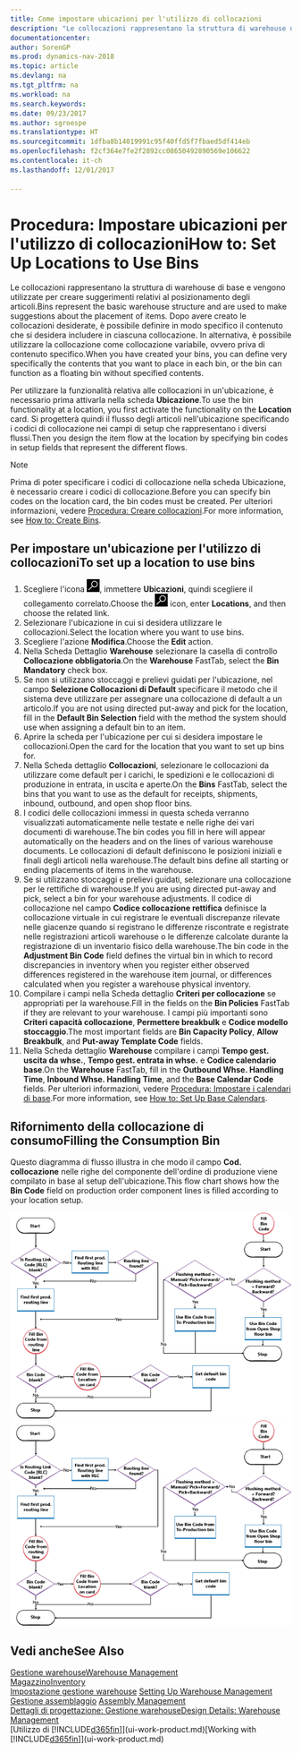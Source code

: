 ```yaml
---
title: Come impostare ubicazioni per l'utilizzo di collocazioni
description: "Le collocazioni rappresentano la struttura di warehouse di base e vengono utilizzate per creare suggerimenti relativi al posizionamento degli articoli. Dopo avere creato le collocazioni desiderate, è possibile definire in modo specifico il contenuto che si desidera includere in ciascuna collocazione. In alternativa, è possibile utilizzare la collocazione come collocazione variabile, ovvero priva di contenuto specifico."
documentationcenter: 
author: SorenGP
ms.prod: dynamics-nav-2018
ms.topic: article
ms.devlang: na
ms.tgt_pltfrm: na
ms.workload: na
ms.search.keywords: 
ms.date: 09/23/2017
ms.author: sgroespe
ms.translationtype: HT
ms.sourcegitcommit: 1dfba8b14019991c95f40ffd5f7fbaed5df414eb
ms.openlocfilehash: f2cf364e7fe2f2892cc08650492890569e106622
ms.contentlocale: it-ch
ms.lasthandoff: 12/01/2017

---
```

# <a name="how-to-set-up-locations-to-use-bins"></a><span data-ttu-id="06a02-104">Procedura: Impostare ubicazioni per l'utilizzo di collocazioni</span><span class="sxs-lookup"><span data-stu-id="06a02-104">How to: Set Up Locations to Use Bins</span></span>
<span data-ttu-id="06a02-105">Le collocazioni rappresentano la struttura di warehouse di base e vengono utilizzate per creare suggerimenti relativi al posizionamento degli articoli.</span><span class="sxs-lookup"><span data-stu-id="06a02-105">Bins represent the basic warehouse structure and are used to make suggestions about the placement of items.</span></span> <span data-ttu-id="06a02-106">Dopo avere creato le collocazioni desiderate, è possibile definire in modo specifico il contenuto che si desidera includere in ciascuna collocazione. In alternativa, è possibile utilizzare la collocazione come collocazione variabile, ovvero priva di contenuto specifico.</span><span class="sxs-lookup"><span data-stu-id="06a02-106">When you have created your bins, you can define very specifically the contents that you want to place in each bin, or the bin can function as a floating bin without specified contents.</span></span>  

<span data-ttu-id="06a02-107">Per utilizzare la funzionalità relativa alle collocazioni in un'ubicazione, è necessario prima attivarla nella scheda **Ubicazione**.</span><span class="sxs-lookup"><span data-stu-id="06a02-107">To use the bin functionality at a location, you first activate the functionality on the **Location** card.</span></span> <span data-ttu-id="06a02-108">Si progetterà quindi il flusso degli articoli nell'ubicazione specificando i codici di collocazione nei campi di setup che rappresentano i diversi flussi.</span><span class="sxs-lookup"><span data-stu-id="06a02-108">Then you design the item flow at the location by specifying bin codes in setup fields that represent the different flows.</span></span>  

> [!NOTE]  
>  <span data-ttu-id="06a02-109">Prima di poter specificare i codici di collocazione nella scheda Ubicazione, è necessario creare i codici di collocazione.</span><span class="sxs-lookup"><span data-stu-id="06a02-109">Before you can specify bin codes on the location card, the bin codes must be created.</span></span> <span data-ttu-id="06a02-110">Per ulteriori informazioni, vedere [Procedura: Creare collocazioni](warehouse-how-to-create-individual-bins.md).</span><span class="sxs-lookup"><span data-stu-id="06a02-110">For more information, see [How to: Create Bins](warehouse-how-to-create-individual-bins.md).</span></span>  

## <a name="to-set-up-a-location-to-use-bins"></a><span data-ttu-id="06a02-111">Per impostare un'ubicazione per l'utilizzo di collocazioni</span><span class="sxs-lookup"><span data-stu-id="06a02-111">To set up a location to use bins</span></span>  
1.  <span data-ttu-id="06a02-112">Scegliere l'icona ![Cerca pagina o report](media/ui-search/search_small.png "icona Cerca pagina o report"), immettere **Ubicazioni**, quindi scegliere il collegamento correlato.</span><span class="sxs-lookup"><span data-stu-id="06a02-112">Choose the ![Search for Page or Report](media/ui-search/search_small.png "Search for Page or Report icon") icon, enter **Locations**, and then choose the related link.</span></span>  
2.  <span data-ttu-id="06a02-113">Selezionare l'ubicazione in cui si desidera utilizzare le collocazioni.</span><span class="sxs-lookup"><span data-stu-id="06a02-113">Select the location where you want to use bins.</span></span>  
3.  <span data-ttu-id="06a02-114">Scegliere l'azione **Modifica**.</span><span class="sxs-lookup"><span data-stu-id="06a02-114">Choose the **Edit** action.</span></span>  
4.  <span data-ttu-id="06a02-115">Nella Scheda Dettaglio **Warehouse** selezionare la casella di controllo **Collocazione obbligatoria**.</span><span class="sxs-lookup"><span data-stu-id="06a02-115">On the **Warehouse** FastTab, select the **Bin Mandatory** check box.</span></span>  
5.  <span data-ttu-id="06a02-116">Se non si utilizzano stoccaggi e prelievi guidati per l'ubicazione, nel campo **Selezione Collocazioni di Default** specificare il metodo che il sistema deve utilizzare per assegnare una collocazione di default a un articolo.</span><span class="sxs-lookup"><span data-stu-id="06a02-116">If you are not using directed put-away and pick for the location, fill in the **Default Bin Selection** field with the method the system should use when assigning a default bin to an item.</span></span>  
6.  <span data-ttu-id="06a02-117">Aprire la scheda per l'ubicazione per cui si desidera impostare le collocazioni.</span><span class="sxs-lookup"><span data-stu-id="06a02-117">Open the card for the location that you want to set up bins for.</span></span>
7.  <span data-ttu-id="06a02-118">Nella Scheda dettaglio **Collocazioni**, selezionare le collocazioni da utilizzare come default per i carichi, le spedizioni e le collocazioni di produzione in entrata, in uscita e aperte.</span><span class="sxs-lookup"><span data-stu-id="06a02-118">On the **Bins** FastTab, select the bins that you want to use as the default for receipts, shipments, inbound, outbound, and open shop floor bins.</span></span>  
8.  <span data-ttu-id="06a02-119">I codici delle collocazioni immessi in questa scheda verranno visualizzati automaticamente nelle testate e nelle righe dei vari documenti di warehouse.</span><span class="sxs-lookup"><span data-stu-id="06a02-119">The bin codes you fill in here will appear automatically on the headers and on the lines of various warehouse documents.</span></span> <span data-ttu-id="06a02-120">Le collocazioni di default definiscono le posizioni iniziali e finali degli articoli nella warehouse.</span><span class="sxs-lookup"><span data-stu-id="06a02-120">The default bins define all starting or ending placements of items in the warehouse.</span></span>  
9.  <span data-ttu-id="06a02-121">Se si utilizzano stoccaggi e prelievi guidati, selezionare una collocazione per le rettifiche di warehouse.</span><span class="sxs-lookup"><span data-stu-id="06a02-121">If you are using directed put-away and pick, select a bin for your warehouse adjustments.</span></span> <span data-ttu-id="06a02-122">Il codice di collocazione nel campo **Codice collocazione rettifica** definisce la collocazione virtuale in cui registrare le eventuali discrepanze rilevate nelle giacenze quando si registrano le differenze riscontrate e registrate nelle registrazioni articoli warehouse o le differenze calcolate durante la registrazione di un inventario fisico della warehouse.</span><span class="sxs-lookup"><span data-stu-id="06a02-122">The bin code in the **Adjustment Bin Code** field defines the virtual bin in which to record discrepancies in inventory when you register either observed differences registered in the warehouse item journal, or differences calculated when you register a warehouse physical inventory.</span></span>  
10. <span data-ttu-id="06a02-123">Compilare i campi nella Scheda dettaglio **Criteri per collocazione** se appropriati per la warehouse.</span><span class="sxs-lookup"><span data-stu-id="06a02-123">Fill in the fields on the **Bin Policies** FastTab if they are relevant to your warehouse.</span></span> <span data-ttu-id="06a02-124">I campi più importanti sono **Criteri capacità collocazione**, **Permettere breakbulk** e **Codice modello stoccaggio**.</span><span class="sxs-lookup"><span data-stu-id="06a02-124">The most important fields are **Bin Capacity Policy**, **Allow Breakbulk**, and **Put-away Template Code** fields.</span></span>  
11. <span data-ttu-id="06a02-125">Nella Scheda dettaglio **Warehouse** compilare i campi **Tempo gest. uscita da whse.**, **Tempo gest. entrata in whse.** e **Codice calendario base**.</span><span class="sxs-lookup"><span data-stu-id="06a02-125">On the **Warehouse** FastTab, fill in the **Outbound Whse. Handling Time**, **Inbound Whse. Handling Time**, and the **Base Calendar Code** fields.</span></span> <span data-ttu-id="06a02-126">Per ulteriori informazioni, vedere [Procedura: Impostare i calendari di base](across-how-to-assign-base-calendars.md).</span><span class="sxs-lookup"><span data-stu-id="06a02-126">For more information, see [How to: Set Up Base Calendars](across-how-to-assign-base-calendars.md).</span></span>

## <a name="filling-the-consumption-bin"></a><span data-ttu-id="06a02-127">Rifornimento della collocazione di consumo</span><span class="sxs-lookup"><span data-stu-id="06a02-127">Filling the Consumption Bin</span></span>
<span data-ttu-id="06a02-128">Questo diagramma di flusso illustra in che modo il campo **Cod. collocazione** nelle righe del componente dell'ordine di produzione viene compilato in base al setup dell'ubicazione.</span><span class="sxs-lookup"><span data-stu-id="06a02-128">This flow chart shows how the **Bin Code** field on production order component lines is filled according to your location setup.</span></span>

<span data-ttu-id="06a02-129">![Diagramma di flusso collocazione](media/binflow.png "BinFlow")</span><span class="sxs-lookup"><span data-stu-id="06a02-129">![Bin flow chart](media/binflow.png "BinFlow")</span></span>  

## <a name="see-also"></a><span data-ttu-id="06a02-130">Vedi anche</span><span class="sxs-lookup"><span data-stu-id="06a02-130">See Also</span></span>
[<span data-ttu-id="06a02-131">Gestione warehouse</span><span class="sxs-lookup"><span data-stu-id="06a02-131">Warehouse Management</span></span>](warehouse-manage-warehouse.md)  
[<span data-ttu-id="06a02-132">Magazzino</span><span class="sxs-lookup"><span data-stu-id="06a02-132">Inventory</span></span>](inventory-manage-inventory.md)  
<span data-ttu-id="06a02-133">[Impostazione gestione warehouse](warehouse-setup-warehouse.md)   </span><span class="sxs-lookup"><span data-stu-id="06a02-133">[Setting Up Warehouse Management](warehouse-setup-warehouse.md)   </span></span>  
<span data-ttu-id="06a02-134">[Gestione assemblaggio](assembly-assemble-items.md)  </span><span class="sxs-lookup"><span data-stu-id="06a02-134">[Assembly Management](assembly-assemble-items.md)  </span></span>  
[<span data-ttu-id="06a02-135">Dettagli di progettazione: Gestione warehouse</span><span class="sxs-lookup"><span data-stu-id="06a02-135">Design Details: Warehouse Management</span></span>](design-details-warehouse-management.md)  
<span data-ttu-id="06a02-136">[Utilizzo di [!INCLUDE[d365fin](includes/d365fin_md.md)]](ui-work-product.md)</span><span class="sxs-lookup"><span data-stu-id="06a02-136">[Working with [!INCLUDE[d365fin](includes/d365fin_md.md)]](ui-work-product.md)</span></span>


